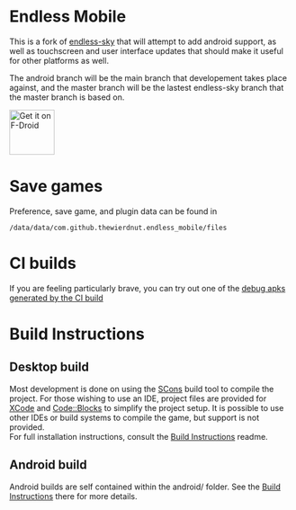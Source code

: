 # Endless Mobile

This is a fork of [endless-sky](https://endless-sky.github.io/) that will attempt to add android support, as well as touchscreen and user interface updates that should make it useful for other platforms as well. 

The android branch will be the main branch that developement takes place against, and the master branch will be the lastest endless-sky branch that the master branch is based on. 

[<img src="https://fdroid.gitlab.io/artwork/badge/get-it-on.png"
     alt="Get it on F-Droid"
     height="80">](https://f-droid.org/packages/com.github.thewierdnut.endless_mobile/)

# Save games

Preference, save game, and plugin data can be found in

    /data/data/com.github.thewierdnut.endless_mobile/files

# CI builds
If you are feeling particularly brave, you can try out one of the [debug apks generated by the CI build](https://github.com/thewierdnut/endless-mobile/releases)

# Build Instructions
## Desktop build
Most development is done on using the [SCons](https://scons.org/) build tool to compile the project. For those wishing to use an IDE, project files are provided for [XCode](https://developer.apple.com/xcode/) and [Code::Blocks](https://www.codeblocks.org/) to simplify the project setup. It is possible to use other IDEs or build systems to compile the game, but support is not provided.  
For full installation instructions, consult the [Build Instructions](https://github.com/thewierdnut/endless-mobile/blob/master/readme-developer.md) readme.
## Android build
Android builds are self contained within the android/ folder. See the [Build Instructions](https://github.com/thewierdnut/endless-mobile/blob/android/android/build_instructions.md) there for more details.
